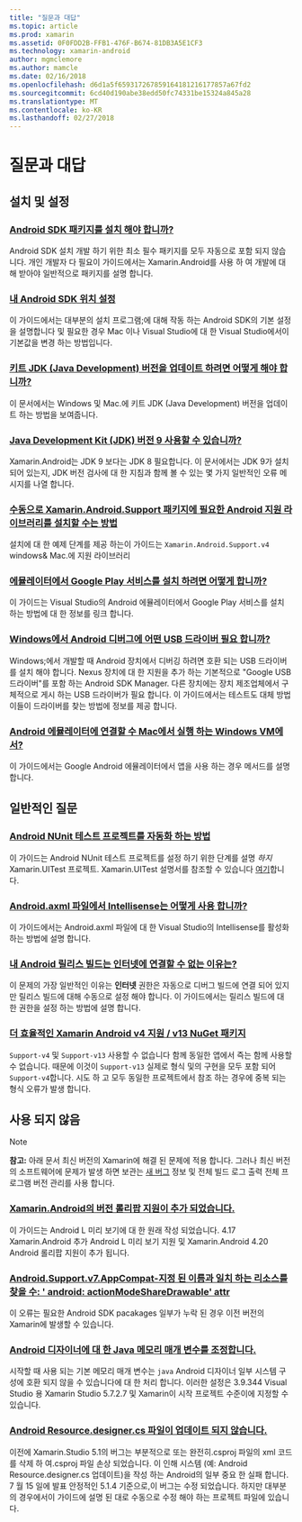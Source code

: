 ```yaml
---
title: "질문과 대답"
ms.topic: article
ms.prod: xamarin
ms.assetid: 0F0FDD2B-FFB1-476F-B674-81DB3A5E1CF3
ms.technology: xamarin-android
author: mgmclemore
ms.author: mamcle
ms.date: 02/16/2018
ms.openlocfilehash: d6d1a5f659317267859164181216177857a67fd2
ms.sourcegitcommit: 6cd40d190abe38edd50fc74331be15324a845a28
ms.translationtype: MT
ms.contentlocale: ko-KR
ms.lasthandoff: 02/27/2018
---
```

# <a name="frequently-asked-questions"></a>질문과 대답

## <a name="installation--setup"></a>설치 및 설정

### <a name="which-android-sdk-packages-should-i-installinstall-android-sdk-packagesmd"></a>[Android SDK 패키지를 설치 해야 합니까?](install-android-sdk-packages.md)

Android SDK 설치 개발 하기 위한 최소 필수 패키지를 모두 자동으로 포함 되지 않습니다. 개인 개발자 다 필요이 가이드에서는 Xamarin.Android를 사용 하 여 개발에 대해 받아야 일반적으로 패키지를 설명 합니다.

### <a name="where-can-i-set-my-android-sdk-locationsandroid-sdk-locationmd"></a>[내 Android SDK 위치 설정](android-sdk-location.md)

이 가이드에서는 대부분의 설치 프로그램;에 대해 작동 하는 Android SDK의 기본 설정을 설명합니다 및 필요한 경우 Mac 이나 Visual Studio에 대 한 Visual Studio에서이 기본값을 변경 하는 방법입니다.

### <a name="how-do-i-update-the-java-development-kit-jdk-versionupdate-jdkmd"></a>[키트 JDK (Java Development) 버전을 업데이트 하려면 어떻게 해야 합니까?](update-jdk.md)

이 문서에서는 Windows 및 Mac.에 키트 JDK (Java Development) 버전을 업데이트 하는 방법을 보여줍니다.

### <a name="can-i-use-java-development-kit-jdk-version-9jdk9-errorsmd"></a>[Java Development Kit (JDK) 버전 9 사용할 수 있습니까?](jdk9-errors.md)

Xamarin.Android는 JDK 9 보다는 JDK 8 필요합니다. 이 문서에서는 JDK 9가 설치 되어 있는지, JDK 버전 검사에 대 한 지침과 함께 볼 수 있는 몇 가지 일반적인 오류 메시지를 나열 합니다.


### <a name="how-can-i-manually-install-the-android-support-libraries-required-by-the-xamarinandroidsupport-packagesinstall-android-support-librarymd"></a>[수동으로 Xamarin.Android.Support 패키지에 필요한 Android 지원 라이브러리를 설치할 수는 방법](install-android-support-library.md)

설치에 대 한 예제 단계를 제공 하는이 가이드는 `Xamarin.Android.Support.v4` windows& Mac.에 지원 라이브러리

### <a name="how-do-i-install-google-play-services-in-an-emulatorinstall-gpsmd"></a>[에뮬레이터에서 Google Play 서비스를 설치 하려면 어떻게 합니까?](install-gps.md)

이 가이드는 Visual Studio의 Android 에뮬레이터에서 Google Play 서비스를 설치 하는 방법에 대 한 정보를 링크 합니다.

### <a name="what-usb-drivers-do-i-need-to-debug-android-on-windowsandroid-drivers-debug-windowsmd"></a>[Windows에서 Android 디버그에 어떤 USB 드라이버 필요 합니까?](android-drivers-debug-windows.md)

Windows;에서 개발할 때 Android 장치에서 디버깅 하려면 호환 되는 USB 드라이버를 설치 해야 합니다. Nexus 장치에 대 한 지원을 추가 하는 기본적으로 "Google USB 드라이버"를 포함 하는 Android SDK Manager.
다른 장치에는 장치 제조업체에서 구체적으로 게시 하는 USB 드라이버가 필요 합니다. 이 가이드에서는 테스트도 대체 방법 이들이 드라이버를 찾는 방법에 정보를 제공 합니다.

### <a name="is-it-possible-to-connect-to-android-emulators-running-on-a-mac-from-a-windows-vmconnect-android-emulator-mac-windowsmd"></a>[Android 에뮬레이터에 연결할 수 Mac에서 실행 하는 Windows VM에서?](connect-android-emulator-mac-windows.md)

이 가이드에서는 Google Android 에뮬레이터에서 앱을 사용 하는 경우 메서드를 설명 합니다.

## <a name="general-questions"></a>일반적인 질문

### <a name="how-do-i-automate-an-android-nunit-test-projectautomate-android-nunit-testmd"></a>[Android NUnit 테스트 프로젝트를 자동화 하는 방법](automate-android-nunit-test.md)

이 가이드는 Android NUnit 테스트 프로젝트를 설정 하기 위한 단계를 설명 _하지_ Xamarin.UITest 프로젝트. Xamarin.UITest 설명서를 참조할 수 있습니다 [여기](https://docs.microsoft.com/appcenter/test-cloud/preparing-for-upload/uitest)합니다.

### <a name="how-do-i-enable-intellisense-in-android-axml-filesenable-axml-intellisensemd"></a>[Android.axml 파일에서 Intellisense는 어떻게 사용 합니까?](enable-axml-intellisense.md)

이 가이드에서는 Android.axml 파일에 대 한 Visual Studio의 Intellisense를 활성화 하는 방법에 설명 합니다.

### <a name="why-cant-my-android-release-build-connect-to-the-internetandroid-internetmd"></a>[내 Android 릴리스 빌드는 인터넷에 연결할 수 없는 이유는?](android-internet.md)

이 문제의 가장 일반적인 이유는 **인터넷** 권한은 자동으로 디버그 빌드에 연결 되어 있지만 릴리스 빌드에 대해 수동으로 설정 해야 합니다. 이 가이드에서는 릴리스 빌드에 대 한 권한을 설정 하는 방법에 설명 합니다.

### <a name="smarter-xamarin-android-support-v4--v13-nuget-packagesandroid-support-v4v13-librariesmd"></a>[더 효율적인 Xamarin Android v4 지원 / v13 NuGet 패키지](android-support-v4v13-libraries.md)

`Support-v4` 및 `Support-v13` 사용할 수 없습니다 함께 동일한 앱에서 즉는 함께 사용할 수 없습니다. 때문에 이것이 `Support-v13` 실제로 형식 및의 구현을 모두 포함 되어 `Support-v4`합니다. 시도 하 고 모두 동일한 프로젝트에서 참조 하는 경우에 중복 되는 형식 오류가 발생 합니다.


## <a name="deprecated"></a>사용 되지 않음

> [!NOTE]
> **참고:** 아래 문서 최신 버전의 Xamarin에 해결 된 문제에 적용 합니다. 그러나 최신 버전의 소프트웨어에 문제가 발생 하면 보관는 [새 버그](~/cross-platform/troubleshooting/questions/howto-file-bug.md) 정보 및 전체 빌드 로그 출력 전체 프로그램 버전 관리를 사용 합니다.

### <a name="what-version-of-xamarinandroid-added-lollipop-supportxa-lollipopmd"></a>[Xamarin.Android의 버전 롤리팝 지원이 추가 되었습니다.](xa-lollipop.md)

이 가이드는 Android L 미리 보기에 대 한 원래 작성 되었습니다. 4.17 Xamarin.Android 추가 Android L 미리 보기 지원 및 Xamarin.Android 4.20 Android 롤리팝 지원이 추가 됩니다.

### <a name="androidsupportv7appcompat---no-resource-found-that-matches-the-given-name-attr-androidactionmodesharedrawablemissing-action-mode-share-drawablemd"></a>[Android.Support.v7.AppCompat-지정 된 이름과 일치 하는 리소스를 찾을 수: ' android: actionModeShareDrawable' attr](missing-action-mode-share-drawable.md)

이 오류는 필요한 Android SDK pacakages 일부가 누락 된 경우 이전 버전의 Xamarin에 발생할 수 있습니다.

### <a name="adjusting-java-memory-parameters-for-the-android-designerandroid-designer-java-memorymd"></a>[Android 디자이너에 대 한 Java 메모리 매개 변수를 조정합니다.](android-designer-java-memory.md)

시작할 때 사용 되는 기본 메모리 매개 변수는 `java` Android 디자이너 일부 시스템 구성에 호환 되지 않을 수 있습니다에 대 한 처리 합니다. 이러한 설정은 3.9.344 Visual Studio 용 Xamarin Studio 5.7.2.7 및 Xamarin이 시작 프로젝트 수준이에 지정할 수 있습니다.

### <a name="my-android-resourcedesignercs-file-will-not-updateresource-designer-wont-updatemd"></a>[Android Resource.designer.cs 파일이 업데이트 되지 않습니다.](resource-designer-wont-update.md)

이전에 Xamarin.Studio 5.1의 버그는 부분적으로 또는 완전히.csproj 파일의 xml 코드를 삭제 하 여.csproj 파일 손상 되었습니다. 이 인해 시스템 (예: Android Resource.designer.cs 업데이트)을 작성 하는 Android의 일부 중요 한 실패 합니다. 7 월 15 일에 발표 안정적인 5.1.4 기준으로,이 버그는 수정 되었습니다. 하지만 대부분의 경우에서이 가이드에 설명 된 대로 수동으로 수정 해야 하는 프로젝트 파일에 있습니다.



